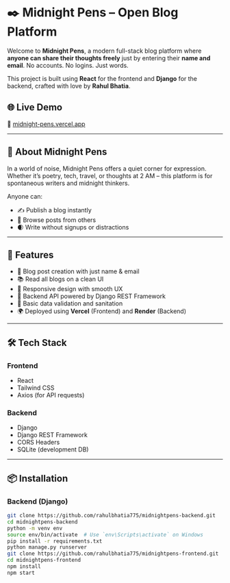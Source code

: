 # ✒️ Midnight Pens – Open Blog Platform

Welcome to **Midnight Pens**, a modern full-stack blog platform where **anyone can share their thoughts freely** just by entering their **name and email**. No accounts. No logins. Just words.

This project is built using **React** for the frontend and **Django** for the backend, crafted with love by **Rahul Bhatia**.

## 🌐 Live Demo

🔗 [midnight-pens.vercel.app](https://midnight-pens.vercel.app)

---

## 🧠 About Midnight Pens

In a world of noise, Midnight Pens offers a quiet corner for expression. Whether it’s poetry, tech, travel, or thoughts at 2 AM – this platform is for spontaneous writers and midnight thinkers.

Anyone can:
- ✍️ Publish a blog instantly
- 📖 Browse posts from others
- 🌒 Write without signups or distractions

---

## 🚀 Features

- 📝 Blog post creation with just name & email
- 📚 Read all blogs on a clean UI
- 🎨 Responsive design with smooth UX
- 🧠 Backend API powered by Django REST Framework
- 🔐 Basic data validation and sanitation
- 🌍 Deployed using **Vercel** (Frontend) and **Render** (Backend)

---

## 🛠️ Tech Stack

### Frontend
- React
- Tailwind CSS
- Axios (for API requests)

### Backend
- Django
- Django REST Framework
- CORS Headers
- SQLite (development DB)

---

## 📦 Installation

### Backend (Django)

```bash
git clone https://github.com/rahulbhatia775/midnightpens-backend.git
cd midnightpens-backend
python -m venv env
source env/bin/activate  # Use `env\Scripts\activate` on Windows
pip install -r requirements.txt
python manage.py runserver
git clone https://github.com/rahulbhatia775/midnightpens-frontend.git
cd midnightpens-frontend
npm install
npm start
